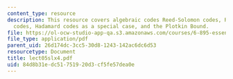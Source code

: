 ```yaml
---
content_type: resource
description: This resource covers algebraic codes Reed-Solomon codes, Reed-Muller
  codes, Hadamard codes as a special case, and the Plotkin Bound.
file: https://ol-ocw-studio-app-qa.s3.amazonaws.com/courses/6-895-essential-coding-theory-fall-2004/84d8b31edc51751920d3cf5fe57dea0e_lect05slx4.pdf
file_type: application/pdf
parent_uid: 26d174dc-3cc5-30d8-1243-142ac6dc6d53
resourcetype: Document
title: lect05slx4.pdf
uid: 84d8b31e-dc51-7519-20d3-cf5fe57dea0e
---
```

